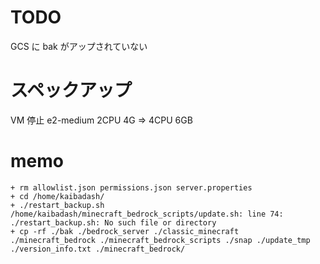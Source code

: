 <!-- @format -->

# TODO

GCS に bak がアップされていない

# スペックアップ

VM 停止
e2-medium 2CPU 4G => 4CPU 6GB

# memo

```
+ rm allowlist.json permissions.json server.properties
+ cd /home/kaibadash/
+ ./restart_backup.sh
/home/kaibadash/minecraft_bedrock_scripts/update.sh: line 74: ./restart_backup.sh: No such file or directory
+ cp -rf ./bak ./bedrock_server ./classic_minecraft ./minecraft_bedrock ./minecraft_bedrock_scripts ./snap ./update_tmp ./version_info.txt ./minecraft_bedrock/
```
